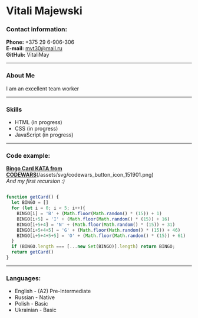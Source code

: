 # Vitali Majewski

### Contact information:
**Phone:** +375 29 6-906-306  
**E-mail:** mvt30@mail.ru  
**GitHub:** VitaliMay

----

### About Me
I am an excellent team worker  


----
### Skills
* HTML (in progress)<br>
* CSS (in progress)<br>
* JavaScript (in progress)<br>

----
### Code example:
[**Bingo Card KATA from CODEWARS**](https://www.codewars.com/kata/bingo-card)(/assets/svg/codewars_button_icon_151901.png)<br>
*And my first recursion :)*<br>

```javascript

function getCard() {
  let BINGO = []
  for (let i = 0; i < 5; i++){
    BINGO[i] = 'B' + (Math.floor(Math.random() * (15)) + 1)
    BINGO[i+5] = 'I' + (Math.floor(Math.random() * (15)) + 16)
    BINGO[i+5+4] = 'N' + (Math.floor(Math.random() * (15)) + 31)
    BINGO[i+5+4+5] = 'G' + (Math.floor(Math.random() * (15)) + 46)
    BINGO[i+5+4+5+5] = 'O' + (Math.floor(Math.random() * (15)) + 61)
  }
  if (BINGO.length === [...new Set(BINGO)].length) return BINGO;
  return getCard()
}

```

-----
### Languages:
* English - (A2) Pre-Intermediate
* Russian - Native
* Polish - Basic
* Ukrainian - Basic
